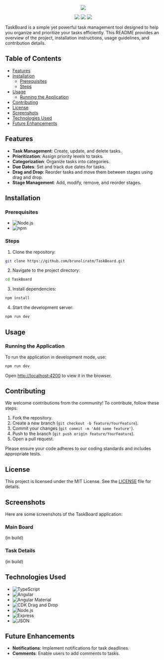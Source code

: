 <div align="center" text-align="center">
    <img src="https://capsule-render.vercel.app/api?type=waving&height=200&color=gradient&text=TaskBoard&reversal=false">
</div>

<p align="center">
    <img src="https://img.shields.io/github/repo-size/brunoliratm/TaskBoard">
    <img src="https://img.shields.io/github/last-commit/brunoliratm/TaskBoard">
    <img src="https://img.shields.io/github/license/brunoliratm/TaskBoard">
</p>

TaskBoard is a simple yet powerful task management tool designed to help you organize and prioritize your tasks efficiently. This README provides an overview of the project, installation instructions, usage guidelines, and contribution details.

## Table of Contents

- [Features](#features)
- [Installation](#installation)
  - [Prerequisites](#prerequisites)
  - [Steps](#steps)
- [Usage](#usage)
  - [Running the Application](#running-the-application)
- [Contributing](#contributing)
- [License](#license)
- [Screenshots](#screenshots)
- [Technologies Used](#technologies-used)
- [Future Enhancements](#future-enhancements)

## Features

- **Task Management**: Create, update, and delete tasks.
- **Prioritization**: Assign priority levels to tasks.
- **Categorization**: Organize tasks into categories.
- **Due Dates**: Set and track due dates for tasks.
- **Drag and Drop**: Reorder tasks and move them between stages using drag and drop.
- **Stage Management**: Add, modify, remove, and reorder stages.

## Installation

### Prerequisites

- ![Node.js](https://img.shields.io/badge/Node.js-v14%20or%20higher-brightgreen)
- ![npm](https://img.shields.io/badge/npm-v6%20or%20higher-brightgreen)

### Steps

1. Clone the repository:

```bash
git clone https://github.com/brunoliratm/TaskBoard.git
```

2. Navigate to the project directory:

```bash
cd TaskBoard
```

3. Install dependencies:

```bash
npm install
```

4. Start the development server:

```bash
npm run dev
```

## Usage

### Running the Application

To run the application in development mode, use:

```bash
npm run dev
```

Open [http://localhost:4200](http://localhost:4200) to view it in the browser.

## Contributing

We welcome contributions from the community! To contribute, follow these steps:

1. Fork the repository.
2. Create a new branch (`git checkout -b feature/YourFeature`).
3. Commit your changes (`git commit -m 'Add some feature'`).
4. Push to the branch (`git push origin feature/YourFeature`).
5. Open a pull request.

Please ensure your code adheres to our coding standards and includes appropriate tests.

## License

This project is licensed under the MIT License. See the [LICENSE](LICENSE) file for details.

## Screenshots

Here are some screenshots of the TaskBoard application:

### Main Board

(in build)

### Task Details

(in build)

## Technologies Used

- ![TypeScript](https://img.shields.io/badge/TypeScript-Programming_language-blue)
- ![Angular](https://img.shields.io/badge/Angular-Frontend_framework-red)
- ![Angular Material](https://img.shields.io/badge/Angular_Material-UI_components-red)
- ![CDK Drag and Drop](https://img.shields.io/badge/CDK_Drag_and_Drop-Drag_and_drop_functionality-red)
- ![Node.js](https://img.shields.io/badge/Node.js-Backend_runtime-green)
- ![Express](https://img.shields.io/badge/Express-Backend_framework-green)
- ![JSON](https://img.shields.io/badge/JSON-Data_storage-green)

## Future Enhancements

- **Notifications**: Implement notifications for task deadlines.
- **Comments**: Enable users to add comments to tasks.
